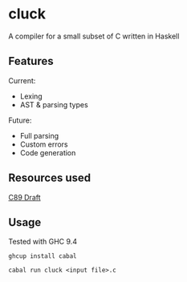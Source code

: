 # cluck

A compiler for a small subset of C written in Haskell

## Features

Current:

- Lexing
- AST & parsing types

Future:

- Full parsing
- Custom errors
- Code generation

## Resources used

[C89 Draft](https://port70.net/%7Ensz/c/c89/c89-draft.html)

## Usage

Tested with GHC 9.4

```
ghcup install cabal
```

```
cabal run cluck <input file>.c
```

